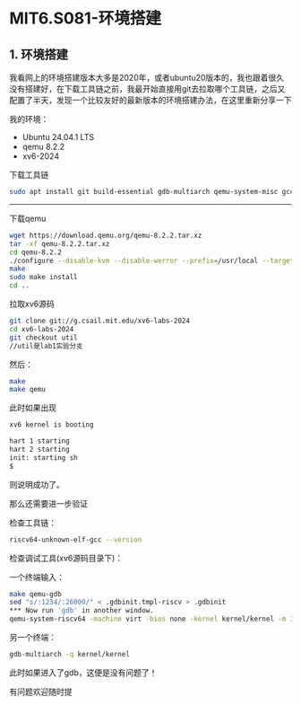 # MIT6.S081-环境搭建

## 1. 环境搭建

我看网上的环境搭建版本大多是2020年，或者ubuntu20版本的，我也跟着很久没有搭建好，在下载工具链之前，我最开始直接用git去拉取哪个工具链，之后又配置了半天，发现一个比较友好的最新版本的环境搭建办法，在这里重新分享一下

我的环境：

- Ubuntu 24.04.1 LTS
- qemu 8.2.2
- xv6-2024

下载工具链

```bash
sudo apt install git build-essential gdb-multiarch qemu-system-misc gcc-riscv64-linux-gnu binutils-riscv64-linux-gnu libglib2.0-dev libpixman-1-dev gcc-riscv64-unknown-elf
```

---

下载qemu

```bash
wget https://download.qemu.org/qemu-8.2.2.tar.xz
tar -xf qemu-8.2.2.tar.xz
cd qemu-8.2.2
./configure --disable-kvm --disable-werror --prefix=/usr/local --target-list="riscv64-softmmu"
make
sudo make install
cd ..
```

拉取xv6源码

```bash
git clone git://g.csail.mit.edu/xv6-labs-2024
cd xv6-labs-2024
git checkout util
//util是lab1实验分支
```

然后：

```bash
make
make qemu
```

此时如果出现

```bash
xv6 kernel is booting

hart 1 starting
hart 2 starting
init: starting sh
$
```

则说明成功了。

那么还需要进一步验证

检查工具链：

```bash
riscv64-unknown-elf-gcc --version
```

检查调试工具(xv6源码目录下)：

一个终端输入：

```bash
make qemu-gdb
sed "s/:1234/:26000/" < .gdbinit.tmpl-riscv > .gdbinit
*** Now run 'gdb' in another window.
qemu-system-riscv64 -machine virt -bios none -kernel kernel/kernel -m 128M -smp 3 -nographic -drive file=fs.img,if=none,format=raw,id=x0 -device virtio-blk-device,drive=x0,bus=virtio-mmio-bus.0 -S -gdb tcp::26000
```

另一个终端：

```bash
gdb-multiarch -q kernel/kernel
```

此时如果进入了gdb，这便是没有问题了！



有问题欢迎随时提
